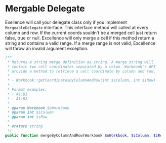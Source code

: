 # Mergable Delegate

Exellence will call your delegate class only if you implement `MergeableDelegate` interface. This interface method will called at every column and row. If the current coords souldn't be a merged cell just return false, true or null. Excellence will only merge a cell if this method return a string and contains a valid range. If a merge range is not valid, Excellence will throw an invalid argument exception.

```php
/**
 * Returns a string merge definition as string. A merge string will
 * contain two cell coordinates separated by a colon. Workbook's API
 * provide a method to retrieve a cell coordinate by column and row.
 *
 * - Workbook::getCoordinatesByColumnAndRow(int $iColumn, int $iRow)
 *
 * Format examples:
 * - A1:B1
 * - A1:B2
 *
 * @param Workbook $oWorkbook
 * @param int $iColumn
 * @param int $iRow
 *
 * @return string
 */
public function mergeByColumnAndRow(Workbook $oWorkbook, $iColumn, $iRow);
```